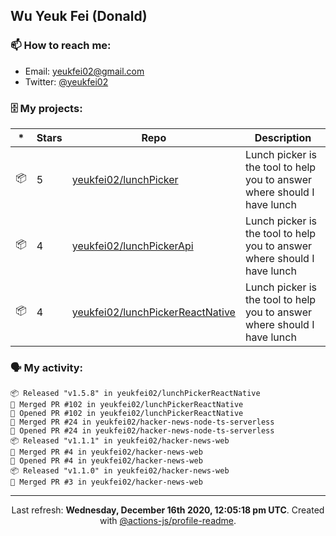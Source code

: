 ## Wu Yeuk Fei (Donald)

### 📫 How to reach me:

- Email: [yeukfei02@gmail.com](yeukfei02@gmail.com)
- Twitter: [@yeukfei02](https://twitter.com/yeukfei02)

### 🗄 My projects:

|*|Stars|Repo|Description|
|---|---|---|---|
| 📦 | 5 | [yeukfei02/lunchPicker](https://github.com/yeukfei02/lunchPicker) | Lunch picker is the tool to help you to answer where should I have lunch |
| 📦 | 4 | [yeukfei02/lunchPickerApi](https://github.com/yeukfei02/lunchPickerApi) | Lunch picker is the tool to help you to answer where should I have lunch |
| 📦 | 4 | [yeukfei02/lunchPickerReactNative](https://github.com/yeukfei02/lunchPickerReactNative) | Lunch picker is the tool to help you to answer where should I have lunch |

### 🗣 My activity:

```
📦 Released "v1.5.8" in yeukfei02/lunchPickerReactNative
🎉 Merged PR #102 in yeukfei02/lunchPickerReactNative
💪 Opened PR #102 in yeukfei02/lunchPickerReactNative
🎉 Merged PR #24 in yeukfei02/hacker-news-node-ts-serverless
💪 Opened PR #24 in yeukfei02/hacker-news-node-ts-serverless
📦 Released "v1.1.1" in yeukfei02/hacker-news-web
🎉 Merged PR #4 in yeukfei02/hacker-news-web
💪 Opened PR #4 in yeukfei02/hacker-news-web
📦 Released "v1.1.0" in yeukfei02/hacker-news-web
🎉 Merged PR #3 in yeukfei02/hacker-news-web
```

<!-- <img src="https://github-readme-stats.vercel.app/api?username=yeukfei02&show_icons=true&count_private=true&theme=radical" />

<img src="https://github-readme-stats.vercel.app/api/top-langs/?username=yeukfei02&theme=radical" /> -->

---

<p align="center">Last refresh: <b>Wednesday, December 16th 2020, 12:05:18 pm UTC</b>. Created with <a href=https://github.com/marketplace/actions/profile-readme>@actions-js/profile-readme</a>.</p>
